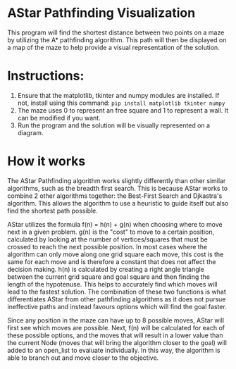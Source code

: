 # AStar Pathfinding Visualization
This program will find the shortest distance between two points on a maze by utilizing the A* pathfinding algorithm. This path will then be displayed on a map of the maze to help provide a visual representation of the solution.

# Instructions:
1. Ensure that the matplotlib, tkinter and numpy modules are installed. 
   If not, install using this command:
   ```pip install matplotlib tkinter numpy```
2. The maze uses 0 to represent an free square and 1 to represent a wall. It can be modified if you want. 
3. Run the program and the solution will be visually represented on a diagram.

# How it works
The AStar Pathfinding algorithm works slightly differently than other similar algorithms, such as the breadth first search. This is because AStar works to combine 2 other algorithms together: the Best-First Search and Djkastra's algorithm. This allows the algorithm to use a heuristic to guide itself but also find the shortest path possible.

AStar utilizes the formula f(n) = h(n) + g(n) when choosing where to move next in a given problem. g(n) is the "cost" to move to a certain position, calculated by looking at the number of vertices/squares that must be crossed to reach the next possible position. In most cases where the algorithm can only move along one grid square each move, this cost is the same for each move and is therefore a constant that does not affect the decision making. h(n) is calculated by creating a right angle triangle between the current grid square and goal square and then finding the length of the hypotenuse. This helps to accurately find which moves will lead to the fastest solution. The combination of these two functions is what differentiates AStar from other pathfinding algorithms as it does not pursue ineffective paths and instead favours options which will find the goal faster. 

Since any position in the maze can have up to 8 possible moves, AStar will first see which moves are possible. Next, f(n) will be calculated for each of these possible options, and the moves that will result in a lower value than the current Node (moves that will bring the algorithm closer to the goal) will added to an open_list to evaluate individually. In this way, the algorithm is able to branch out and move closer to the objective. 
